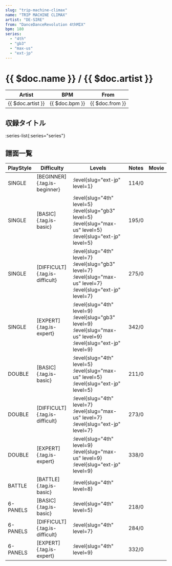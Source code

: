 ```yaml
---
slug: "trip-machine-climax"
name: "TRIP MACHINE CLIMAX"
artist: "DE-SIRE"
from: "DanceDanceRevolution 4thMIX"
bpm: 180
series:
  - "4th"
  - "gb3"
  - "max-us"
  - "ext-jp"
---
```


# {{ $doc.name }} / {{ $doc.artist }}

|Artist|BPM|From|
|------|---|----|
|{{ $doc.artist }}|{{ $doc.bpm }}|{{ $doc.from }}|

## 収録タイトル

:series-list{:series="series"}

## 譜面一覧

|PlayStyle|Difficulty|Levels|Notes|Movie|
|---------|----------|------|-----|-----|
|SINGLE|[BEGINNER]{.tag.is-beginner}|<div class="field is-grouped is-grouped-multiline">:level{slug="ext-jp" level=1}</div>|114/0||
|SINGLE|[BASIC]{.tag.is-basic}|<div class="field is-grouped is-grouped-multiline">:level{slug="4th" level=5} :level{slug="gb3" level=5} :level{slug="max-us" level=5} :level{slug="ext-jp" level=5}</div>|195/0||
|SINGLE|[DIFFICULT]{.tag.is-difficult}|<div class="field is-grouped is-grouped-multiline">:level{slug="4th" level=7} :level{slug="gb3" level=7} :level{slug="max-us" level=7} :level{slug="ext-jp" level=7}</div>|275/0||
|SINGLE|[EXPERT]{.tag.is-expert}|<div class="field is-grouped is-grouped-multiline">:level{slug="4th" level=9} :level{slug="gb3" level=9} :level{slug="max-us" level=9} :level{slug="ext-jp" level=9}</div>|342/0||
|DOUBLE|[BASIC]{.tag.is-basic}|<div class="field is-grouped is-grouped-multiline">:level{slug="4th" level=5} :level{slug="max-us" level=5} :level{slug="ext-jp" level=5}</div>|211/0||
|DOUBLE|[DIFFICULT]{.tag.is-difficult}|<div class="field is-grouped is-grouped-multiline">:level{slug="4th" level=7} :level{slug="max-us" level=7} :level{slug="ext-jp" level=7}</div>|273/0||
|DOUBLE|[EXPERT]{.tag.is-expert}|<div class="field is-grouped is-grouped-multiline">:level{slug="4th" level=9} :level{slug="max-us" level=9} :level{slug="ext-jp" level=9}</div>|338/0||
|BATTLE|[BATTLE]{.tag.is-basic}|<div class="field is-grouped is-grouped-multiline">:level{slug="4th" level=8}</div>|||
|6-PANELS|[BASIC]{.tag.is-basic}|<div class="field is-grouped is-grouped-multiline">:level{slug="4th" level=5}</div>|218/0||
|6-PANELS|[DIFFICULT]{.tag.is-difficult}|<div class="field is-grouped is-grouped-multiline">:level{slug="4th" level=7}</div>|284/0||
|6-PANELS|[EXPERT]{.tag.is-expert}|<div class="field is-grouped is-grouped-multiline">:level{slug="4th" level=9}</div>|332/0||

